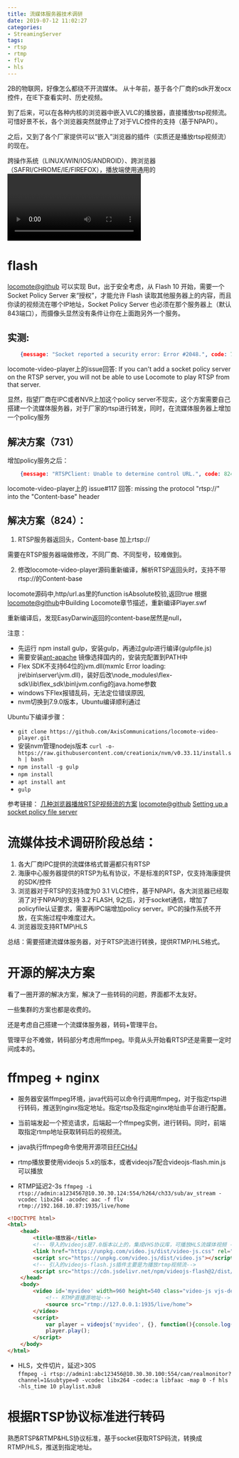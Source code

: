 ```yaml
---
title: 流媒体服务器技术调研
date: 2019-07-12 11:02:27
categories: 
- StreamingServer
tags:
- rtsp
- rtmp
- flv
- hls
---
```


2B的物联网，好像怎么都绕不开流媒体。 从十年前，基于各个厂商的sdk开发ocx控件，在IE下查看实时、历史视频。

到了后来，可以在各种内核的浏览器中嵌入VLC的播放器，直接播放rtsp视频流。可惜好景不长，各个浏览器突然就停止了对于VLC控件的支持（基于NPAPI）。

之后，又到了各个厂家提供可以“嵌入”浏览器的插件（实质还是播放rtsp视频流）的现在。

跨操作系统（LINUX/WIN/IOS/ANDROID）、跨浏览器（SAFRI/CHROME/IE/FIREFOX），播放端使用通用的<video>标签，或者flash就可以播放，这是我想要做的一个解决方案。

<!--more-->

# flash

[locomote@github](https://github.com/AxisCommunications/locomote-video-player) 可以实现 
But，出于安全考虑，从 Flash 10 开始，需要一个 Socket Policy Server 来“授权”，才能允许 Flash 读取其他服务器上的内容，而且你读的视频流在哪个IP地址，Socket Policy Server 也必须在那个服务器上（默认843端口），而摄像头显然没有条件让你在上面跑另外一个服务。

## 实测: 

```json
	{message: "Socket reported a security error: Error #2048.", code: 731}
```

locomote-video-player上的issue回答:
If you can't add a socket policy server on the RTSP server, you will not be able to use Locomote to play RTSP from that server.

显然，指望厂商在IPC或者NVR上加这个policy server不现实，这个方案需要自己搭建一个流媒体服务器，对于厂家的rtsp进行转发，同时，在流媒体服务器上增加一个policy服务

## 解决方案（731）

增加policy服务之后：

```json
	{message: "RTSPClient: Unable to determine control URL.", code: 824}
```

locomote-video-player上的 issue#117 回答:
missing the protocol "rtsp://" into the "Content-base" header

## 解决方案（824）：

1. RTSP服务器返回头，Content-base 加上rtsp://

需要在RTSP服务器端做修改，不同厂商、不同型号，较难做到。

2. 修改locomote-video-player源码重新编译，解析RTSP返回头时，支持不带rtsp://的Content-base

locomote源码中,http/url.as里的function isAbsolute校验,返回true
根据[locomote@github](https://github.com/AxisCommunications/locomote-video-player)中Building Locomote章节描述，重新编译Player.swf

重新编译后，发现EasyDarwin返回的content-base居然是null，

注意：
* 先运行 npm install gulp，安装gulp，再通过gulp进行编译(gulpfile.js)
* 需要安装[ant-apache](https://ant.apache.org/bindownload.cgi) 镜像选择国内的，安装完配置到PATH中
* Flex SDK不支持64位的jvm.dll(mxmlc Error loading: jre\bin\server\jvm.dll)，装好后改\node_modules\flex-sdk\lib\flex_sdk\bin\jvm.config的java.home参数
* windows下Flex报错乱码，无法定位错误原因,
* nvm切换到7.9.0版本，Ubuntu编译顺利通过

Ubuntu下编译步骤：
* `git clone https://github.com/AxisCommunications/locomote-video-player.git`
* 安装nvm管理nodejs版本
`curl -o- https://raw.githubusercontent.com/creationix/nvm/v0.33.11/install.sh | bash`
* `npm install -g gulp`
* `npm install`
* `apt install ant`
* `gulp`

参考链接：
[几种浏览器播放RTSP视频流的方案](https://bnlt.org/2019/%E5%87%A0%E7%A7%8D%E6%B5%8F%E8%A7%88%E5%99%A8%E6%92%AD%E6%94%BERTSP%E8%A7%86%E9%A2%91%E6%B5%81%E7%9A%84%E6%96%B9%E6%A1%88/)
[locomote@github](https://github.com/AxisCommunications/locomote-video-player)
[Setting up a socket policy file server](https://www.adobe.com/devnet/flashplayer/articles/socket_policy_files.html)

# 流媒体技术调研阶段总结：
1. 各大厂商IPC提供的流媒体格式普遍都只有RTSP
2. 海康中心服务器提供的RTSP为私有协议，不是标准的RTSP，仅支持海康提供的SDK/控件
3. 浏览器对于RTSP的支持度为0
3.1 VLC控件，基于NPAPI，各大浏览器已经取消了对于NPAPI的支持
3.2 FLASH, 9之后，对于socket通信，增加了policyfile认证要求，需要再IPC端增加policy server。IPC的操作系统不开放，在实施过程中难度过大。
4. 浏览器现支持RTMP\HLS

总结：需要搭建流媒体服务器，对于RTSP流进行转换，提供RTMP/HLS格式。

# 开源的解决方案

看了一圈开源的解决方案，解决了一些转码的问题，界面都不太友好。

一些集群的方案也都是收费的。

还是考虑自己搭建一个流媒体服务器，转码+管理平台。

管理平台不难做，转码部分考虑用ffmpeg。毕竟从头开始看RTSP还是需要一定时间成本的。

# ffmpeg + nginx

* 服务器安装ffmpeg环境，java代码可以命令行调用ffmpeg，对于指定rtsp进行转码，推送到nginx指定地址。指定rtsp及指定nginx地址由平台进行配置。

* 当前端发起一个预览请求，后端起一个ffmpeg实例，进行转码。同时，前端取指定rtmp地址获取转码后的视频流。

* java执行ffmpeg命令使用开源项目[FFCH4J](https://github.com/eguid/FFCH4J)

* rtmp播放要使用videojs 5.x的版本，或者videojs7配合videojs-flash.min.js可以播放

* RTMP延迟2-3s `ffmpeg -i rtsp://admin:a1234567@10.30.30.124:554/h264/ch33/sub/av_stream -vcodec libx264 -acodec aac -f flv rtmp://192.168.10.87:1935/live/home`

```html
<!DOCTYPE html>
<html>
    <head>
        <title>播放器</title>
        <!-- 导入的videojs是7.0版本以上的，集成VHS协议库，可播放HLS流媒体视频 -->
        <link href="https://unpkg.com/video.js/dist/video-js.css" rel="stylesheet">
        <script src="https://unpkg.com/video.js/dist/video.js"></script>
        <!-- 引入的videojs-flash.js插件主要是为播放rtmp视频流-->
        <script src="https://cdn.jsdelivr.net/npm/videojs-flash@2/dist/videojs-flash.min.js"></script>
    </head>
    <body>
        <video id='myvideo' width=960 height=540 class="video-js vjs-default-skin" controls>
            <!-- RTMP直播源地址-->
            <source src="rtmp://127.0.0.1:1935/live/home">    
        </video>
        <script> 
            var player = videojs('myvideo', {}, function(){console.log('videojs播放器初始化成功')})
            player.play();
        </script>
    </body>
</html>
```


* HLS，文件切片，延迟>30S    
`ffmpeg -i rtsp://admin1:abc123456@10.30.30.100:554/cam/realmonitor?channel=1&subtype=0 -vcodec libx264 -codec:a libfaac -map 0 -f hls -hls_time 10 playlist.m3u8`



# 根据RTSP协议标准进行转码

熟悉RTSP&RTMP&HLS协议标准，基于socket获取RTSP码流，转换成RTMP/HLS，推送到指定地址。


